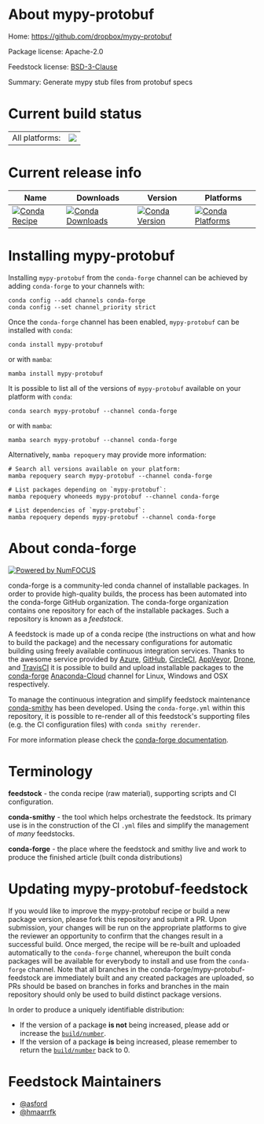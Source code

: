 About mypy-protobuf
===================

Home: https://github.com/dropbox/mypy-protobuf

Package license: Apache-2.0

Feedstock license: [BSD-3-Clause](https://github.com/conda-forge/mypy-protobuf-feedstock/blob/main/LICENSE.txt)

Summary: Generate mypy stub files from protobuf specs

Current build status
====================


<table><tr><td>All platforms:</td>
    <td>
      <a href="https://dev.azure.com/conda-forge/feedstock-builds/_build/latest?definitionId=11226&branchName=main">
        <img src="https://dev.azure.com/conda-forge/feedstock-builds/_apis/build/status/mypy-protobuf-feedstock?branchName=main">
      </a>
    </td>
  </tr>
</table>

Current release info
====================

| Name | Downloads | Version | Platforms |
| --- | --- | --- | --- |
| [![Conda Recipe](https://img.shields.io/badge/recipe-mypy--protobuf-green.svg)](https://anaconda.org/conda-forge/mypy-protobuf) | [![Conda Downloads](https://img.shields.io/conda/dn/conda-forge/mypy-protobuf.svg)](https://anaconda.org/conda-forge/mypy-protobuf) | [![Conda Version](https://img.shields.io/conda/vn/conda-forge/mypy-protobuf.svg)](https://anaconda.org/conda-forge/mypy-protobuf) | [![Conda Platforms](https://img.shields.io/conda/pn/conda-forge/mypy-protobuf.svg)](https://anaconda.org/conda-forge/mypy-protobuf) |

Installing mypy-protobuf
========================

Installing `mypy-protobuf` from the `conda-forge` channel can be achieved by adding `conda-forge` to your channels with:

```
conda config --add channels conda-forge
conda config --set channel_priority strict
```

Once the `conda-forge` channel has been enabled, `mypy-protobuf` can be installed with `conda`:

```
conda install mypy-protobuf
```

or with `mamba`:

```
mamba install mypy-protobuf
```

It is possible to list all of the versions of `mypy-protobuf` available on your platform with `conda`:

```
conda search mypy-protobuf --channel conda-forge
```

or with `mamba`:

```
mamba search mypy-protobuf --channel conda-forge
```

Alternatively, `mamba repoquery` may provide more information:

```
# Search all versions available on your platform:
mamba repoquery search mypy-protobuf --channel conda-forge

# List packages depending on `mypy-protobuf`:
mamba repoquery whoneeds mypy-protobuf --channel conda-forge

# List dependencies of `mypy-protobuf`:
mamba repoquery depends mypy-protobuf --channel conda-forge
```


About conda-forge
=================

[![Powered by
NumFOCUS](https://img.shields.io/badge/powered%20by-NumFOCUS-orange.svg?style=flat&colorA=E1523D&colorB=007D8A)](https://numfocus.org)

conda-forge is a community-led conda channel of installable packages.
In order to provide high-quality builds, the process has been automated into the
conda-forge GitHub organization. The conda-forge organization contains one repository
for each of the installable packages. Such a repository is known as a *feedstock*.

A feedstock is made up of a conda recipe (the instructions on what and how to build
the package) and the necessary configurations for automatic building using freely
available continuous integration services. Thanks to the awesome service provided by
[Azure](https://azure.microsoft.com/en-us/services/devops/), [GitHub](https://github.com/),
[CircleCI](https://circleci.com/), [AppVeyor](https://www.appveyor.com/),
[Drone](https://cloud.drone.io/welcome), and [TravisCI](https://travis-ci.com/)
it is possible to build and upload installable packages to the
[conda-forge](https://anaconda.org/conda-forge) [Anaconda-Cloud](https://anaconda.org/)
channel for Linux, Windows and OSX respectively.

To manage the continuous integration and simplify feedstock maintenance
[conda-smithy](https://github.com/conda-forge/conda-smithy) has been developed.
Using the ``conda-forge.yml`` within this repository, it is possible to re-render all of
this feedstock's supporting files (e.g. the CI configuration files) with ``conda smithy rerender``.

For more information please check the [conda-forge documentation](https://conda-forge.org/docs/).

Terminology
===========

**feedstock** - the conda recipe (raw material), supporting scripts and CI configuration.

**conda-smithy** - the tool which helps orchestrate the feedstock.
                   Its primary use is in the construction of the CI ``.yml`` files
                   and simplify the management of *many* feedstocks.

**conda-forge** - the place where the feedstock and smithy live and work to
                  produce the finished article (built conda distributions)


Updating mypy-protobuf-feedstock
================================

If you would like to improve the mypy-protobuf recipe or build a new
package version, please fork this repository and submit a PR. Upon submission,
your changes will be run on the appropriate platforms to give the reviewer an
opportunity to confirm that the changes result in a successful build. Once
merged, the recipe will be re-built and uploaded automatically to the
`conda-forge` channel, whereupon the built conda packages will be available for
everybody to install and use from the `conda-forge` channel.
Note that all branches in the conda-forge/mypy-protobuf-feedstock are
immediately built and any created packages are uploaded, so PRs should be based
on branches in forks and branches in the main repository should only be used to
build distinct package versions.

In order to produce a uniquely identifiable distribution:
 * If the version of a package **is not** being increased, please add or increase
   the [``build/number``](https://docs.conda.io/projects/conda-build/en/latest/resources/define-metadata.html#build-number-and-string).
 * If the version of a package **is** being increased, please remember to return
   the [``build/number``](https://docs.conda.io/projects/conda-build/en/latest/resources/define-metadata.html#build-number-and-string)
   back to 0.

Feedstock Maintainers
=====================

* [@asford](https://github.com/asford/)
* [@hmaarrfk](https://github.com/hmaarrfk/)

